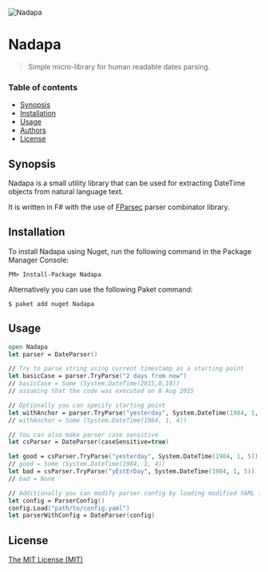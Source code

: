 ![Nadapa](https://lh3.googleusercontent.com/CyGGnsOjYmE05xJWGtYOuFBdq45ytWSXx9NRpfOjeVs=w859-h282-no)

# Nadapa
> Simple micro-library for human readable dates parsing.

### Table of contents
* [Synopsis](#synopsis)
* [Installation](#installation)
* [Usage](#usage)
* [Authors](#authors)
* [License](#license)

## Synopsis
Nadapa is a small utility library that can be used for extracting DateTime objects from natural language text.

It is written in F# with the use of [FParsec](http://www.quanttec.com/fparsec/) parser combinator library.
## Installation
To install Nadapa using Nuget, run the following command in the Package Manager Console:
```
PM> Install-Package Nadapa 
```
Alternatively you can use the following Paket command:
```
$ paket add nuget Nadapa
```

## Usage
```fsharp
open Nadapa
let parser = DateParser()

// Try to parse string using current timestamp as a starting point
let basicCase = parser.TryParse("2 days from now")
// basicCase = Some (System.DateTime(2015,8,10))
// assuming that the code was executed on 8 Aug 2015

// Optionally you can specify starting point
let withAnchor = parser.TryParse("yesterday", System.DateTime(1984, 1, 5))
// withAnchor = Some (System.DateTime(1984, 1, 4))

// You can also make parser case sensitive
let csParser = DateParser(caseSensitive=true)

let good = csParser.TryParse("yesterday", System.DateTime(1984, 1, 5))
// good = Some (System.DateTime(1984, 1, 4))
let bad = csParser.TryParse("yEstErDay", System.DateTime(1984, 1, 5))
// bad = None

// Additionally you can modify parser config by loading modified YAML file
let config = ParserConfig()
config.Load("path/to/config.yaml")
let parserWithConfig = DateParser(config)
```

## License
[The MIT License (MIT)](LICENSE.txt)

